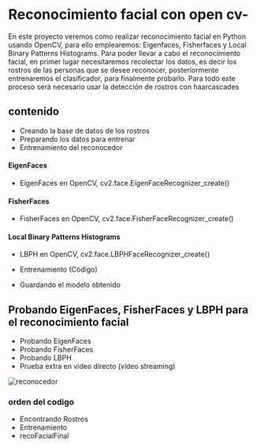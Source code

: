 
# Reconocimiento facial con open cv-

En este proyecto veremos como realizar reconocimiento facial en Python usando OpenCV, para ello emplearemos: Eigenfaces, Fisherfaces y Local Binary Patterns Histograms. Para poder llevar a cabo el reconocimiento facial, en primer lugar necesitaremos recolectar los datos, es decir los rostros de las personas que se desee reconocer, posteriormente entrenaremos el clasificador, para finalmente probarlo. Para todo este proceso será necesario usar la detección de rostros con haarcascades

## contenido 
* Creando la base de datos de los rostros
* Preparando los datos para entrenar
* Entrenamiento del reconocedor
#### EigenFaces

* EigenFaces en OpenCV, cv2.face.EigenFaceRecognizer_create()

#### FisherFaces
* FisherFaces en OpenCV, cv2.face.FisherFaceRecognizer_create()

#### Local Binary Patterns Histograms
* LBPH en OpenCV, cv2.face.LBPHFaceRecognizer_create()

* Entrenamiento (Código)
* Guardando el modelo obtenido

## Probando EigenFaces, FisherFaces y LBPH para el reconocimiento facial
* Probando EigenFaces
* Probando FisherFaces
* Probando LBPH
* Prueba extra en video directo (video streaming)

![reconocedor](https://user-images.githubusercontent.com/49911347/150588586-b5addcfc-81f3-4732-bfce-f49d8f516719.png)

### orden del codigo
- Encontrando Rostros
- Entrenamiento
- recoFacialFinal

